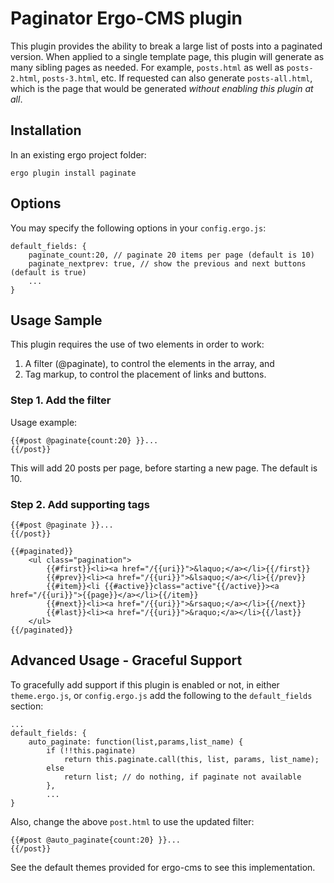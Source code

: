 # Paginator Ergo-CMS plugin

This plugin provides the ability to break a large list of posts into a paginated version. When applied to a single template page, this plugin will generate as many sibling pages as needed. For example, `posts.html` as well as `posts-2.html`, `posts-3.html`, etc. If requested can also generate `posts-all.html`, which is the page that would be generated _without enabling this plugin at all_.


## Installation

In an existing ergo project folder:

```
ergo plugin install paginate
```

## Options 

You may specify the following options in your `config.ergo.js`:

```
default_fields: {
	paginate_count:20, // paginate 20 items per page (default is 10)
	paginate_nextprev: true, // show the previous and next buttons (default is true)
	...
}
```

## Usage Sample

This plugin requires the use of two elements in order to work: 

1. A filter (@paginate), to control the elements in the array, and
1. Tag markup, to control the placement of links and buttons.

### Step 1. Add the filter

Usage example:

```
{{#post @paginate{count:20} }}...
{{/post}}
```

This will add 20 posts per page, before starting a new page. The default is 10.


### Step 2. Add supporting tags

```
{{#post @paginate }}...
{{/post}}

{{#paginated}}
	<ul class="pagination">
		{{#first}}<li><a href="/{{uri}}">&laquo;</a></li>{{/first}}
		{{#prev}}<li><a href="/{{uri}}">&lsaquo;</a></li>{{/prev}}
		{{#item}}<li {{#active}}class="active"{{/active}}><a href="/{{uri}}">{{page}}</a></li>{{/item}}
		{{#next}}<li><a href="/{{uri}}">&rsaquo;</a></li>{{/next}}
		{{#last}}<li><a href="/{{uri}}">&raquo;</a></li>{{/last}}
	</ul>
{{/paginated}}
```

## Advanced Usage - Graceful Support

To gracefully add support if this plugin is enabled or not, in either `theme.ergo.js`, or `config.ergo.js` add the following to the `default_fields` section:

```
...
default_fields: {
	auto_paginate: function(list,params,list_name) { 
		if (!!this.paginate) 
			return this.paginate.call(this, list, params, list_name);
		else
			return list; // do nothing, if paginate not available
		},
		...
}
```

Also, change the above `post.html` to use the updated filter:
```
{{#post @auto_paginate{count:20} }}...
{{/post}}
```

See the default themes provided for ergo-cms to see this implementation.

